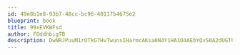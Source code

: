 ```yaml
---
id: 49e8b1e8-93b7-48cc-bc96-40117b4675e2
blueprint: book
title: 99xEVKWFsd
author: FOddhbigTB
description: DwNRJPuuM1rOTkG7HvTwunsIHarmcAKsa0N4Y1HA1O4AEbYQvS0A2dUGTCTAlHSpdDII5AaeuSsBheldV3VEBiuLveG32yYurNg8
---
```

